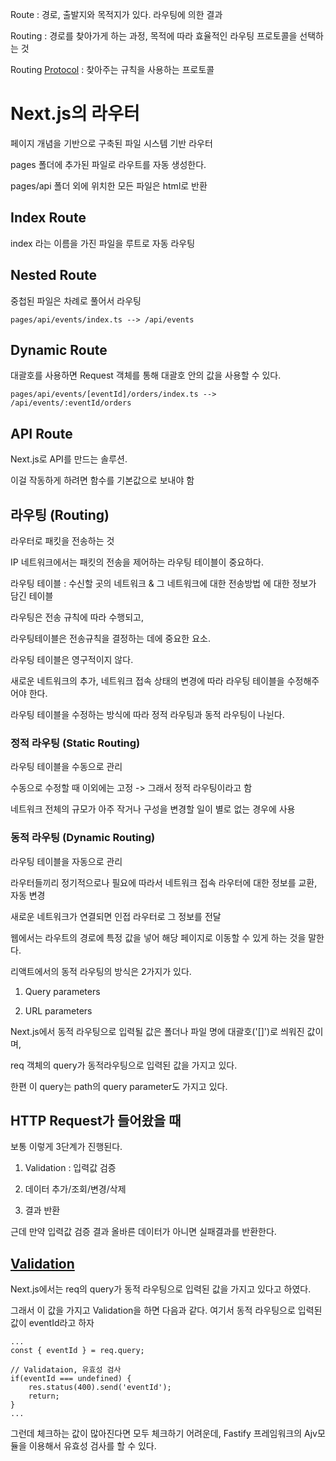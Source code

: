 Route : 경로, 출발지와 목적지가 있다. 라우팅에 의한 결과

Routing : 경로를 찾아가게 하는 과정, 목적에 따라 효율적인 라우팅 프로토콜을 선택하는 것

Routing [Protocol](Protocol) : 찾아주는 규칙을 사용하는 프로토콜

# Next.js의 라우터

페이지 개념을 기반으로 구축된 파일 시스템 기반 라우터

pages 폴더에 추가된 파일로 라우트를 자동 생성한다.

pages/api 폴더 외에 위치한 모든 파일은  html로 반환


## Index Route

index 라는 이름을 가진 파일을 루트로 자동 라우팅

## Nested Route

중첩된 파일은 차례로 풀어서 라우팅

~~~
pages/api/events/index.ts --> /api/events
~~~

## Dynamic Route

대괄호를 사용하면 Request 객체를 통해 대괄호 안의 값을 사용할 수 있다.
~~~
pages/api/events/[eventId]/orders/index.ts --> /api/events/:eventId/orders
~~~

## API Route

Next.js로 API를 만드는 솔루션.

이걸 작동하게 하려면 함수를 기본값으로 보내야 함


## 라우팅 (Routing)

라우터로 패킷을 전송하는 것

IP 네트워크에서는 패킷의 전송을 제어하는 라우팅 테이블이 중요하다.

라우팅 테이블 : 수신할 곳의 네트워크 & 그 네트워크에 대한 전송방법 에 대한 정보가 담긴 테이블

라우팅은 전송 규칙에 따라 수행되고,

라우팅테이블은 전송규칙을 결정하는 데에 중요한 요소.


라우팅 테이블은 영구적이지 않다.

새로운 네트워크의 추가, 네트워크 접속 상태의 변경에 따라 라우팅 테이블을 수정해주어야 한다.

라우팅 테이블을 수정하는 방식에 따라 정적 라우팅과 동적 라우팅이 나뉜다.


### 정적 라우팅 (Static Routing)

라우팅 테이블을 수동으로 관리

수동으로 수정할 때 이외에는 고정 -> 그래서 정적 라우팅이라고 함

네트워크 전체의 규모가 아주 작거나 구성을 변경할 일이 별로 없는 경우에 사용


### 동적 라우팅 (Dynamic Routing)

라우팅 테이블을 자동으로 관리

라우터들끼리 정기적으로나 필요에 따라서 네트워크 접속 라우터에 대한 정보를 교환, 자동 변경

새로운 네트워크가 연결되면 인접 라우터로 그 정보를 전달


웹에서는 라우트의 경로에 특정 값을 넣어 해당 페이지로 이동할 수 있게 하는 것을 말한다.

리액트에서의 동적 라우팅의 방식은 2가지가 있다.

1. Query parameters

2. URL parameters

Next.js에서 동적 라우팅으로 입력될 값은 폴더나 파일 명에 대괄호('[]')로 씌워진 값이며,

req 객체의 query가 동적라우팅으로 입력된 값을 가지고 있다.

한편 이 query는 path의 query parameter도 가지고 있다.


## HTTP Request가 들어왔을 때

보통 이렇게 3단계가 진행된다.

1. Validation : 입력값 검증

2. 데이터 추가/조회/변경/삭제

3. 결과 반환

근데 만약 입력값 검증 결과 올바른 데이터가 아니면 실패결과를 반환한다.


## [Validation](Validation.md)

Next.js에서는 req의 query가 동적 라우팅으로 입력된 값을 가지고 있다고 하였다.

그래서 이 값을 가지고 Validation을 하면 다음과 같다. 여기서 동적 라우팅으로 입력된 값이 eventId라고 하자

~~~
...
const { eventId } = req.query;

// Validataion, 유효성 검사
if(eventId === undefined) {
    res.status(400).send('eventId');
    return;
}
...
~~~

그런데 체크하는 값이 많아진다면 모두 체크하기 어려운데, Fastify 프레임워크의 Ajv모듈을 이용해서 유효성 검사를 할 수 있다.

